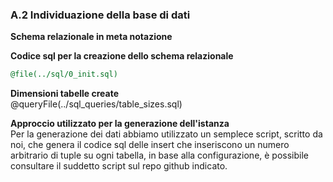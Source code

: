 ### A.2 Individuazione della base di dati

**Schema relazionale in meta notazione**


**Codice sql per la creazione dello schema relazionale**
``` sql
@file(../sql/0_init.sql)
```

**Dimensioni tabelle create**  
@queryFile(../sql_queries/table_sizes.sql)

**Approccio utilizzato per la generazione dell'istanza**  
Per la generazione dei dati abbiamo utilizzato un semplece script, scritto da noi, che genera il codice sql delle insert che inseriscono un numero arbitrario di tuple su ogni tabella, in base alla configurazione, è possibile consultare il suddetto script sul repo github indicato.